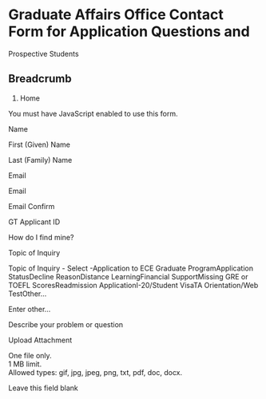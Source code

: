 # Graduate Affairs Office Contact Form for Application Questions and
Prospective Students

## Breadcrumb

  1. Home

You must have JavaScript enabled to use this form.

Name

First (Given) Name

Last (Family) Name

Email

Email

Email Confirm

GT Applicant ID

How do I find mine?

Topic of Inquiry

Topic of Inquiry \- Select -Application to ECE Graduate ProgramApplication
StatusDecline ReasonDistance LearningFinancial SupportMissing GRE or TOEFL
ScoresReadmission ApplicationI-20/Student VisaTA Orientation/Web TestOther…

Enter other…

Describe your problem or question

Upload Attachment

One file only.  
1 MB limit.  
Allowed types: gif, jpg, jpeg, png, txt, pdf, doc, docx.

Leave this field blank

